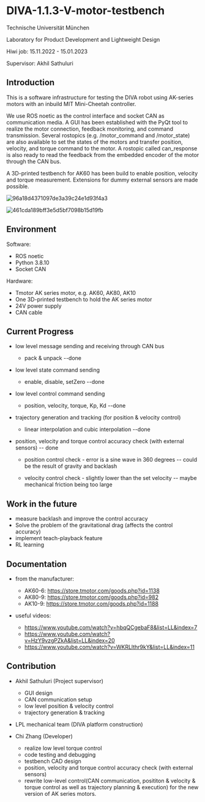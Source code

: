 # DIVA-1.1.3-V-motor-testbench
Technische Universität München

Laboratory for Product Development and Lightweight Design

Hiwi job: 15.11.2022 - 15.01.2023

Supervisor: Akhil Sathuluri

## Introduction

This is a software infrastructure for testing the DIVA robot using AK-series motors with an inbuild MIT Mini-Cheetah controller. 

We use ROS noetic as the control interface and socket CAN as communication media. A GUI has been established with the PyQt tool to realize the motor connection, feedback monitoring, and command transmission. Several rostopics (e.g. /motor_command and /motor_state) are also available to set the states of the motors and transfer position, velocity, and torque command to the motor. A rostopic called can_response is also ready to read the feedback from the embedded encoder of the motor through the CAN bus.

A 3D-printed testbench for AK60 has been build to enable position, velocity and torque measurement. Extensions for dummy external sensors are made possible.

![96a18d4371097de3a39c24e1d93f4a3](https://user-images.githubusercontent.com/92475185/208930091-be37e68b-dff0-48b7-9391-5dd91e9d114c.png)

![461cda189bff3e5d5bf7098b15d19fb](https://user-images.githubusercontent.com/92475185/208930174-4dfce609-5faf-437a-b336-bd9ec2d5edb9.jpg)


## Environment

Software:
- ROS noetic
- Python 3.8.10
- Socket CAN

Hardware:
- Tmotor AK series motor, e.g. AK60, AK80, AK10
- One 3D-printed testbench to hold the AK series motor
- 24V power supply
- CAN cable

## Current Progress

- low level message sending and receiving through CAN bus 

    - pack & unpack --done
    
- low level state command sending 

    - enable, disable, setZero --done

- low level control command sending 

    - position, velocity, torque, Kp, Kd --done

- trajectory generation and tracking (for position & velocity control) 

    - linear interpolation and cubic interpolation --done

- position, velocity and torque control accuracy check (with external sensors) -- done

    - position control check - error is a sine wave in 360 degrees -- could be the result of gravity and backlash

    - velocity control check - slightly lower than the set velocity -- maybe mechanical friction being too large

## Work in the future

- measure backlash and improve the control accuracy
- Solve the problem of the gravitational drag (affects the control accuracy)
- implement teach-playback feature
- RL learning

## Documentation
- from the manufacturer:
    - AK60-6: https://store.tmotor.com/goods.php?id=1138
    - AK80-9: https://store.tmotor.com/goods.php?id=982
    - AK10-9: https://store.tmotor.com/goods.php?id=1188

- useful videos:
    - https://www.youtube.com/watch?v=hbqQCgebaF8&list=LL&index=7
    - https://www.youtube.com/watch?v=HzY9vzgPZkA&list=LL&index=20
    - https://www.youtube.com/watch?v=WKRLlthr9kY&list=LL&index=11
 
## Contribution
- Akhil Sathuluri (Project supervisor)
    - GUI design
    - CAN communication setup
    - low level position & velocity control
    - trajectory generation & tracking
    
- LPL mechanical team (DIVA platform construction)

- Chi Zhang (Developer)
    - realize low level torque control
    - code testing and debugging
    - testbench CAD design
    - position, velocity and torque control accuracy check (with external sensors)
    - rewrite low-level control(CAN communication, posititon & velocity & torque control as well as trajectory planning & execution) for the new version of AK series motors.

